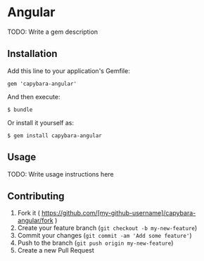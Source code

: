 # Angular

TODO: Write a gem description

## Installation

Add this line to your application's Gemfile:

    gem 'capybara-angular'

And then execute:

    $ bundle

Or install it yourself as:

    $ gem install capybara-angular

## Usage

TODO: Write usage instructions here

## Contributing

1. Fork it ( https://github.com/[my-github-username]/capybara-angular/fork )
2. Create your feature branch (`git checkout -b my-new-feature`)
3. Commit your changes (`git commit -am 'Add some feature'`)
4. Push to the branch (`git push origin my-new-feature`)
5. Create a new Pull Request
